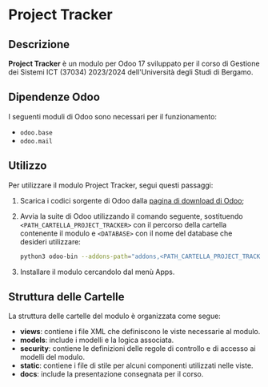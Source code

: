 # Project Tracker

## Descrizione

**Project Tracker** è un modulo per Odoo 17 sviluppato per il corso di Gestione dei Sistemi ICT (37034) 2023/2024 dell'Università degli Studi di Bergamo.

## Dipendenze Odoo

I seguenti moduli di Odoo sono necessari per il funzionamento:

- `odoo.base`
- `odoo.mail`

## Utilizzo

Per utilizzare il modulo Project Tracker, segui questi passaggi:

1. Scarica i codici sorgente di Odoo dalla [pagina di download di Odoo](https://www.odoo.com/page/download);
2. Avvia la suite di Odoo utilizzando il comando seguente, sostituendo `<PATH_CARTELLA_PROJECT_TRACKER>` con il percorso della cartella contenente il modulo e `<DATABASE>` con il nome del database che desideri utilizzare:

   ```zsh
   python3 odoo-bin --addons-path="addons,<PATH_CARTELLA_PROJECT_TRACKER>" -d <DATABASE> -u 'project-tracker' --dev xml
3. Installare il modulo cercandolo dal menù Apps.

## Struttura delle Cartelle

La struttura delle cartelle del modulo è organizzata come segue:

- **views**: contiene i file XML che definiscono le viste necessarie al modulo.
- **models**: include i modelli e la logica associata.
- **security**: contiene le definizioni delle regole di controllo e di accesso ai modelli del modulo.
- **static**: contiene i file di stile per alcuni componenti utilizzati nelle viste.
- **docs**: include la presentazione consegnata per il corso.


